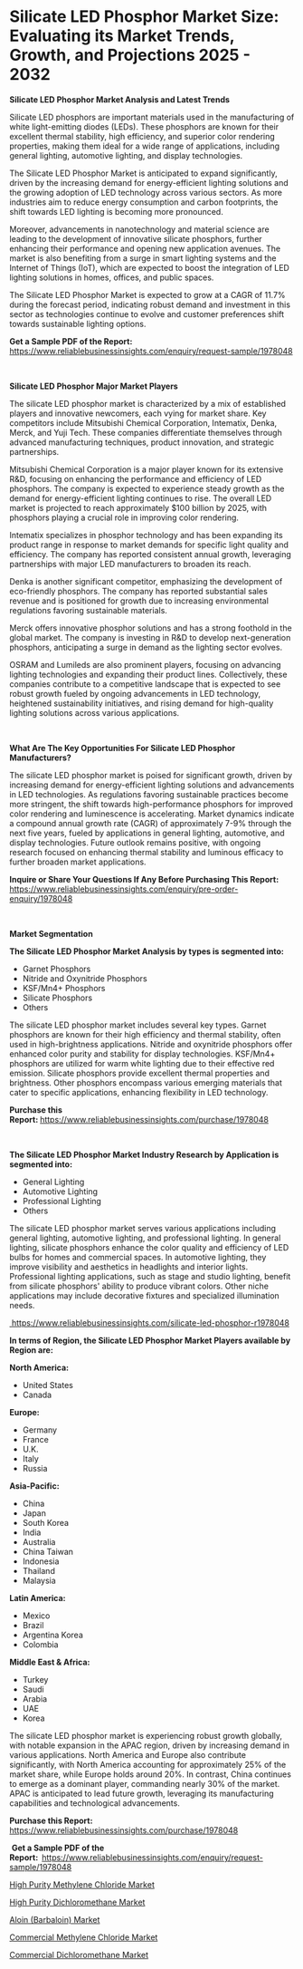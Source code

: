 <p><h1>Silicate LED Phosphor Market Size: Evaluating its Market Trends, Growth, and Projections 2025 - 2032</h1></p><p><strong>Silicate LED Phosphor Market Analysis and Latest Trends</strong></p>
<p><p>Silicate LED phosphors are important materials used in the manufacturing of white light-emitting diodes (LEDs). These phosphors are known for their excellent thermal stability, high efficiency, and superior color rendering properties, making them ideal for a wide range of applications, including general lighting, automotive lighting, and display technologies. </p><p>The Silicate LED Phosphor Market is anticipated to expand significantly, driven by the increasing demand for energy-efficient lighting solutions and the growing adoption of LED technology across various sectors. As more industries aim to reduce energy consumption and carbon footprints, the shift towards LED lighting is becoming more pronounced. </p><p>Moreover, advancements in nanotechnology and material science are leading to the development of innovative silicate phosphors, further enhancing their performance and opening new application avenues. The market is also benefiting from a surge in smart lighting systems and the Internet of Things (IoT), which are expected to boost the integration of LED lighting solutions in homes, offices, and public spaces.</p><p>The Silicate LED Phosphor Market is expected to grow at a CAGR of 11.7% during the forecast period, indicating robust demand and investment in this sector as technologies continue to evolve and customer preferences shift towards sustainable lighting options.</p></p>
<p><strong>Get a Sample PDF of the Report:&nbsp;</strong> <a href="https://www.reliablebusinessinsights.com/enquiry/request-sample/1978048?utm_campaign=1121&utm_medium=2&utm_source=Github&utm_content=ia&utm_term=03042025&utm_id=silicate-led-phosphor">https://www.reliablebusinessinsights.com/enquiry/request-sample/1978048</a></p>
<p>&nbsp;</p>
<p><strong>Silicate LED Phosphor Major Market Players</strong></p>
<p><p>The silicate LED phosphor market is characterized by a mix of established players and innovative newcomers, each vying for market share. Key competitors include Mitsubishi Chemical Corporation, Intematix, Denka, Merck, and Yuji Tech. These companies differentiate themselves through advanced manufacturing techniques, product innovation, and strategic partnerships.</p><p>Mitsubishi Chemical Corporation is a major player known for its extensive R&D, focusing on enhancing the performance and efficiency of LED phosphors. The company is expected to experience steady growth as the demand for energy-efficient lighting continues to rise. The overall LED market is projected to reach approximately $100 billion by 2025, with phosphors playing a crucial role in improving color rendering.</p><p>Intematix specializes in phosphor technology and has been expanding its product range in response to market demands for specific light quality and efficiency. The company has reported consistent annual growth, leveraging partnerships with major LED manufacturers to broaden its reach.</p><p>Denka is another significant competitor, emphasizing the development of eco-friendly phosphors. The company has reported substantial sales revenue and is positioned for growth due to increasing environmental regulations favoring sustainable materials.</p><p>Merck offers innovative phosphor solutions and has a strong foothold in the global market. The company is investing in R&D to develop next-generation phosphors, anticipating a surge in demand as the lighting sector evolves.</p><p>OSRAM and Lumileds are also prominent players, focusing on advancing lighting technologies and expanding their product lines. Collectively, these companies contribute to a competitive landscape that is expected to see robust growth fueled by ongoing advancements in LED technology, heightened sustainability initiatives, and rising demand for high-quality lighting solutions across various applications.</p></p>
<p>&nbsp;</p>
<p><strong>What Are The Key Opportunities For Silicate LED Phosphor Manufacturers?</strong></p>
<p><p>The silicate LED phosphor market is poised for significant growth, driven by increasing demand for energy-efficient lighting solutions and advancements in LED technologies. As regulations favoring sustainable practices become more stringent, the shift towards high-performance phosphors for improved color rendering and luminescence is accelerating. Market dynamics indicate a compound annual growth rate (CAGR) of approximately 7-9% through the next five years, fueled by applications in general lighting, automotive, and display technologies. Future outlook remains positive, with ongoing research focused on enhancing thermal stability and luminous efficacy to further broaden market applications.</p></p>
<p><strong>Inquire or Share Your Questions If Any Before Purchasing This Report:</strong> <a href="https://www.reliablebusinessinsights.com/enquiry/pre-order-enquiry/1978048?utm_campaign=1121&utm_medium=2&utm_source=Github&utm_content=ia&utm_term=03042025&utm_id=silicate-led-phosphor">https://www.reliablebusinessinsights.com/enquiry/pre-order-enquiry/1978048</a></p>
<p>&nbsp;</p>
<p><strong>Market Segmentation</strong></p>
<p><strong>The Silicate LED Phosphor Market Analysis by types is segmented into:</strong></p>
<p><ul><li>Garnet Phosphors</li><li>Nitride and Oxynitride Phosphors</li><li>KSF/Mn4+ Phosphors</li><li>Silicate Phosphors</li><li>Others</li></ul></p>
<p><p>The silicate LED phosphor market includes several key types. Garnet phosphors are known for their high efficiency and thermal stability, often used in high-brightness applications. Nitride and oxynitride phosphors offer enhanced color purity and stability for display technologies. KSF/Mn4+ phosphors are utilized for warm white lighting due to their effective red emission. Silicate phosphors provide excellent thermal properties and brightness. Other phosphors encompass various emerging materials that cater to specific applications, enhancing flexibility in LED technology.</p></p>
<p><strong>Purchase this Report:&nbsp;</strong><a href="https://www.reliablebusinessinsights.com/purchase/1978048?utm_campaign=1121&utm_medium=2&utm_source=Github&utm_content=ia&utm_term=03042025&utm_id=silicate-led-phosphor">https://www.reliablebusinessinsights.com/purchase/1978048</a></p>
<p>&nbsp;</p>
<p><strong>The Silicate LED Phosphor Market Industry Research by Application is segmented into:</strong></p>
<p><ul><li>General Lighting</li><li>Automotive Lighting</li><li>Professional Lighting</li><li>Others</li></ul></p>
<p><p>The silicate LED phosphor market serves various applications including general lighting, automotive lighting, and professional lighting. In general lighting, silicate phosphors enhance the color quality and efficiency of LED bulbs for homes and commercial spaces. In automotive lighting, they improve visibility and aesthetics in headlights and interior lights. Professional lighting applications, such as stage and studio lighting, benefit from silicate phosphors' ability to produce vibrant colors. Other niche applications may include decorative fixtures and specialized illumination needs.</p></p>
<p><a href="https://www.reliablebusinessinsights.com/silicate-led-phosphor-r1978048?utm_campaign=1121&utm_medium=2&utm_source=Github&utm_content=ia&utm_term=03042025&utm_id=silicate-led-phosphor">&nbsp;https://www.reliablebusinessinsights.com/silicate-led-phosphor-r1978048</a></p>
<p><strong>In terms of Region, the Silicate LED Phosphor Market Players available by Region are:</strong></p>
<p>
    <p> <strong> North America: </strong>
        <ul>
            <li>United States</li>
            <li>Canada</li>
        </ul>
        </p> 
    <p> <strong> Europe: </strong>
        <ul>
            <li>Germany</li>
            <li>France</li>
            <li>U.K.</li>
            <li>Italy</li>
            <li>Russia</li>
        </ul>
        </p> 
    <p> <strong> Asia-Pacific: </strong>
        <ul>
            <li>China</li>
            <li>Japan</li>
            <li>South Korea</li>
            <li>India</li>
            <li>Australia</li>
            <li>China Taiwan</li>
            <li>Indonesia</li>
            <li>Thailand</li>
            <li>Malaysia</li>
        </ul>
        </p> 
    <p> <strong> Latin America: </strong>
        <ul>
            <li>Mexico</li>
            <li>Brazil</li>
            <li>Argentina Korea</li>
            <li>Colombia</li>
        </ul>
        </p> 
    <p> <strong> Middle East & Africa: </strong>
        <ul>
            <li>Turkey</li>
            <li>Saudi</li>
            <li>Arabia</li>
            <li>UAE</li>
            <li>Korea</li>
        </ul>
    </p>
    </p>
<p><p>The silicate LED phosphor market is experiencing robust growth globally, with notable expansion in the APAC region, driven by increasing demand in various applications. North America and Europe also contribute significantly, with North America accounting for approximately 25% of the market share, while Europe holds around 20%. In contrast, China continues to emerge as a dominant player, commanding nearly 30% of the market. APAC is anticipated to lead future growth, leveraging its manufacturing capabilities and technological advancements.</p></p>
<p><strong>Purchase this Report: </strong><a href="https://www.reliablebusinessinsights.com/purchase/1978048?utm_campaign=1121&utm_medium=2&utm_source=Github&utm_content=ia&utm_term=03042025&utm_id=silicate-led-phosphor">https://www.reliablebusinessinsights.com/purchase/1978048</a></p>
<p>&nbsp;<strong>Get a Sample PDF of the Report:&nbsp;&nbsp;</strong><a href="https://www.reliablebusinessinsights.com/enquiry/request-sample/1978048?utm_campaign=1121&utm_medium=2&utm_source=Github&utm_content=ia&utm_term=03042025&utm_id=silicate-led-phosphor">https://www.reliablebusinessinsights.com/enquiry/request-sample/1978048</a></p>
<p><strong></strong></p>
<p><p><a href="https://github.com/waldarolka1j/Market-Research-Report-List-1/blob/main/high-purity-methylene-chloride-market.md?utm_campaign=1121&utm_medium=2&utm_source=Github&utm_content=ia&utm_term=03042025&utm_id=silicate-led-phosphor">High Purity Methylene Chloride Market</a></p><p><a href="https://github.com/maaniwilka9y/Market-Research-Report-List-1/blob/main/high-purity-dichloromethane-market.md?utm_campaign=1121&utm_medium=2&utm_source=Github&utm_content=ia&utm_term=03042025&utm_id=silicate-led-phosphor">High Purity Dichloromethane Market</a></p><p><a href="https://github.com/claracpegios/Market-Research-Report-List-1/blob/main/aloin-barbaloin-market.md?utm_campaign=1121&utm_medium=2&utm_source=Github&utm_content=ia&utm_term=03042025&utm_id=silicate-led-phosphor">Aloin (Barbaloin) Market</a></p><p><a href="https://github.com/damjiederyd/Market-Research-Report-List-1/blob/main/commercial-methylene-chloride-market.md?utm_campaign=1121&utm_medium=2&utm_source=Github&utm_content=ia&utm_term=03042025&utm_id=silicate-led-phosphor">Commercial Methylene Chloride Market</a></p><p><a href="https://github.com/failarustic/Market-Research-Report-List-1/blob/main/commercial-dichloromethane-market.md?utm_campaign=1121&utm_medium=2&utm_source=Github&utm_content=ia&utm_term=03042025&utm_id=silicate-led-phosphor">Commercial Dichloromethane Market</a></p></p>